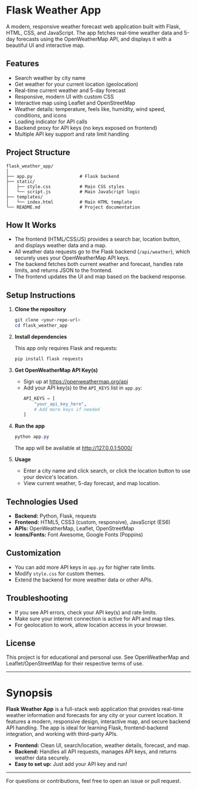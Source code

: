 # Flask Weather App

A modern, responsive weather forecast web application built with Flask, HTML, CSS, and JavaScript. The app fetches real-time weather data and 5-day forecasts using the OpenWeatherMap API, and displays it with a beautiful UI and interactive map.

## Features

- Search weather by city name
- Get weather for your current location (geolocation)
- Real-time current weather and 5-day forecast
- Responsive, modern UI with custom CSS
- Interactive map using Leaflet and OpenStreetMap
- Weather details: temperature, feels like, humidity, wind speed, conditions, and icons
- Loading indicator for API calls
- Backend proxy for API keys (no keys exposed on frontend)
- Multiple API key support and rate limit handling

## Project Structure

```
flask_weather_app/
│
├── app.py                  # Flask backend
├── static/
│   ├── style.css           # Main CSS styles
│   └── script.js           # Main JavaScript logic
├── templates/
│   └── index.html          # Main HTML template
└── README.md               # Project documentation
```

## How It Works

- The frontend (HTML/CSS/JS) provides a search bar, location button, and displays weather data and a map.
- All weather data requests go to the Flask backend (`/api/weather`), which securely uses your OpenWeatherMap API keys.
- The backend fetches both current weather and forecast, handles rate limits, and returns JSON to the frontend.
- The frontend updates the UI and map based on the backend response.

## Setup Instructions

1. **Clone the repository**

   ```powershell
   git clone <your-repo-url>
   cd flask_weather_app
   ```

2. **Install dependencies**

   This app only requires Flask and requests:
   ```powershell
   pip install flask requests
   ```

3. **Get OpenWeatherMap API Key(s)**

   - Sign up at https://openweathermap.org/api
   - Add your API key(s) to the `API_KEYS` list in `app.py`:
     ```python
     API_KEYS = [
         "your_api_key_here",
         # Add more keys if needed
     ]
     ```

4. **Run the app**

   ```powershell
   python app.py
   ```
   The app will be available at http://127.0.0.1:5000/

5. **Usage**

   - Enter a city name and click search, or click the location button to use your device's location.
   - View current weather, 5-day forecast, and map location.

## Technologies Used

- **Backend:** Python, Flask, requests
- **Frontend:** HTML5, CSS3 (custom, responsive), JavaScript (ES6)
- **APIs:** OpenWeatherMap, Leaflet, OpenStreetMap
- **Icons/Fonts:** Font Awesome, Google Fonts (Poppins)

## Customization

- You can add more API keys in `app.py` for higher rate limits.
- Modify `style.css` for custom themes.
- Extend the backend for more weather data or other APIs.

## Troubleshooting

- If you see API errors, check your API key(s) and rate limits.
- Make sure your internet connection is active for API and map tiles.
- For geolocation to work, allow location access in your browser.

## License

This project is for educational and personal use. See OpenWeatherMap and Leaflet/OpenStreetMap for their respective terms of use.

---

# Synopsis

**Flask Weather App** is a full-stack web application that provides real-time weather information and forecasts for any city or your current location. It features a modern, responsive design, interactive map, and secure backend API handling. The app is ideal for learning Flask, frontend-backend integration, and working with third-party APIs.

- **Frontend:** Clean UI, search/location, weather details, forecast, and map.
- **Backend:** Handles all API requests, manages API keys, and returns weather data securely.
- **Easy to set up:** Just add your API key and run!

---

For questions or contributions, feel free to open an issue or pull request.
 
